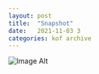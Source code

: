 ```yaml
---
layout:	post
title:	"Snapshot"
date:	2021-11-03 3
categories:	kof archive
---
```


![Image Alt](https://k0f.github.io/assets/2021-11-03-190909.jpg)